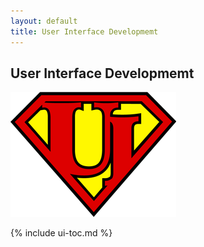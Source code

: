 ```yaml
---
layout: default
title: User Interface Developmemt
---
```


## User Interface Developmemt

<img src="/assets/img/ui-super-logo.png" alt="" class="article-logo"/>

{% include ui-toc.md %}
